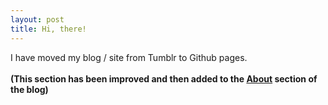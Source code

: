 ```yaml
---
layout: post
title: Hi, there!
---
```


<div dir="ltr" style="text-align: left;" trbidi="on">
I have moved my blog / site from Tumblr to Github pages.<br />
<br />
<b>(This section has been improved and then added to the <a href="http://danyalzia.com/about">About</a> section of the blog)</b></div>

